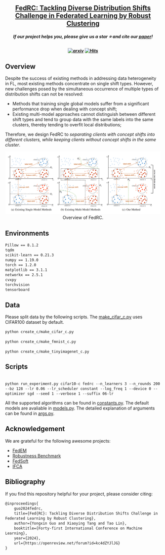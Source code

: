 <h2 align="center"> <a href="https://arxiv.org/abs/2301.12379">FedRC: Tackling Diverse Distribution Shifts Challenge in Federated Learning by Robust Clustering</a></h2>

<h5 align="center"> If our project helps you, please give us a star ⭐ and cite our <a href="#bibliography">paper</a>!</h2>
<h5 align="center">

[![arxiv](https://img.shields.io/badge/Arxiv-2301.12379-b31b1b.svg?logo=arXiv)](https://arxiv.org/abs/2301.12379)
[![Hits](https://hits.seeyoufarm.com/api/count/incr/badge.svg?url=https%3A%2F%2Fgithub.com%2FLINs-lab%2FFedRC&count_bg=%2379C83D&title_bg=%23555555&icon=&icon_color=%23E7E7E7&title=hits&edge_flat=false)](https://hits.seeyoufarm.com)

## Overview

Despite the success of existing methods in addressing data heterogeneity in FL, most existing methods concentrate on single shift types. However, new challenges posed by the simultaneous occurrence of multiple types of distribution shifts can not be resolved:
- Methods that training single global models suffer from a significant performance drop when dealing with concept shift;
- Existing multi-model approaches cannot distinguish between different shift types and tend to group data with the same labels into the same clusters, thereby tending to overfit local distributions;

Therefore, we design FedRC to *separating clients with concept shifts into different clusters, while keeping clients without concept shifts in the same cluster*.

<div align="center">
    <img src="assets/overview.png" alt="Overview of FedRC" width="700"/>
    <br/>
    <figcaption>Overview of FedRC.</figcaption>
</div>

## Environments

```
Pillow == 8.1.2
tqdm
scikit-learn == 0.21.3
numpy == 1.19.0
torch == 1.2.0
matplotlib == 3.1.1
networkx == 2.5.1
cvxpy
torchvision
tensorboard
```

## Data

Please split data by the following scripts. The [make_cifar_c.py](create_c/make_cifar_c.py) uses CIFAR100 dataset by default.
```
python create_c/make_cifar_c.py

python create_c/make_fmnist_c.py

python create_c/make_tinyimagenet_c.py
```


## Scripts

```

python run_experiment.py cifar10-c fedrc --n_learners 3 --n_rounds 200 --bz 128 --lr 0.06 --lr_scheduler constant --log_freq 1 --device 0 --optimizer sgd --seed 1 --verbose 1 --suffix 06-lr

```
All the supported algorithms can be found in [constants.py](utils/constants.py). The default models are avaliable in [models.py](models.py). The detailed explanation of arguments can be found in [args.py](utils/args.py).

## Acknowledgement
We are grateful for the following awesome projects:
* [FedEM](https://github.com/omarfoq/FedEM)
* [Robustness Benchmark](https://github.com/hendrycks/robustness)
* [FedSoft](https://github.com/ycruan/FedSoft)
* [IFCA](https://github.com/jichan3751/ifca)

## Bibliography
If you find this repository helpful for your project, please consider citing:
```
@inproceedings{
    guo2024fedrc,
    title={Fed{RC}: Tackling Diverse Distribution Shifts Challenge in Federated Learning by Robust Clustering},
    author={Yongxin Guo and Xiaoying Tang and Tao Lin},
    booktitle={Forty-first International Conference on Machine Learning},
    year={2024},
    url={https://openreview.net/forum?id=kc4dZYJlJG}
}
```
